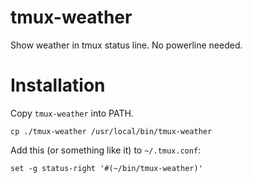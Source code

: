tmux-weather
============

Show weather in tmux status line. No powerline needed.

Installation
============
Copy `tmux-weather` into PATH.

```
cp ./tmux-weather /usr/local/bin/tmux-weather
```

Add this (or something like it) to `~/.tmux.conf`:

```
set -g status-right '#(~/bin/tmux-weather)'
```
